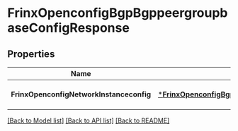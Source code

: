# FrinxOpenconfigBgpBgppeergroupbaseConfigResponse

## Properties
Name | Type | Description | Notes
------------ | ------------- | ------------- | -------------
**FrinxOpenconfigNetworkInstanceconfig** | [***FrinxOpenconfigBgpBgppeergroupbaseConfig**](frinx.openconfig.bgp.bgppeergroupbase.Config.md) |  | [optional] [default to null]

[[Back to Model list]](../README.md#documentation-for-models) [[Back to API list]](../README.md#documentation-for-api-endpoints) [[Back to README]](../README.md)


